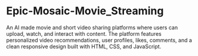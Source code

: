 # Epic-Mosaic-Movie_Streaming

An AI made movie and short video sharing platforms where users can upload, watch, and interact with content. The platform features personalized video recommendations, user profiles, likes, comments, and a clean responsive design built with HTML, CSS, and JavaScript.